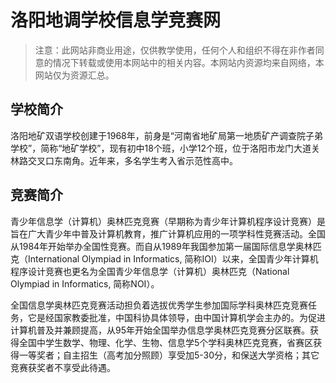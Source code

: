 # 洛阳地调学校信息学竞赛网

> 注意：此网站非商业用途，仅供教学使用，任何个人和组织不得在非作者同意的情况下转载或使用本网站中的相关内容。本网站内资源均来自网络，本网站仅为资源汇总。

## 学校简介
洛阳地矿双语学校创建于1968年，前身是“河南省地矿局第一地质矿产调查院子弟学校”，简称“地矿学校”，现有初中18个班，小学12个班，位于洛阳市龙门大道关林路交叉口东南角。近年来，多名学生考入省示范性高中。
## 竞赛简介
青少年信息学（计算机）奥林匹克竞赛（早期称为青少年计算机程序设计竞赛）是旨在广大青少年中普及计算机教育，推广计算机应用的一项学科性竞赛活动。全国从1984年开始举办全国性竞赛。而自从1989年我国参加第一届国际信息学奥林匹克（International Olympiad in Informatics, 简称IOI）以来，全国青少年计算机程序设计竞赛也更名为全国青少年信息学（计算机）奥林匹克（National Olympiad in Informatics, 简称NOI）。

全国信息学奥林匹克竞赛活动担负着选拔优秀学生参加国际学科奥林匹克竞赛任务，它是经国家教委批准，中国科协具体领导，由中国计算机学会主办的。为促进计算机普及并兼顾提高，从95年开始全国举办信息学奥林匹克竞赛分区联赛。获得全国中学生数学、物理、化学、生物、信息学5个学科奥林匹克竞赛，省赛区获得一等奖者；自主招生（高考加分照顾）享受加5-30分，和保送大学资格；其它竞赛获奖者不享受此待遇。
